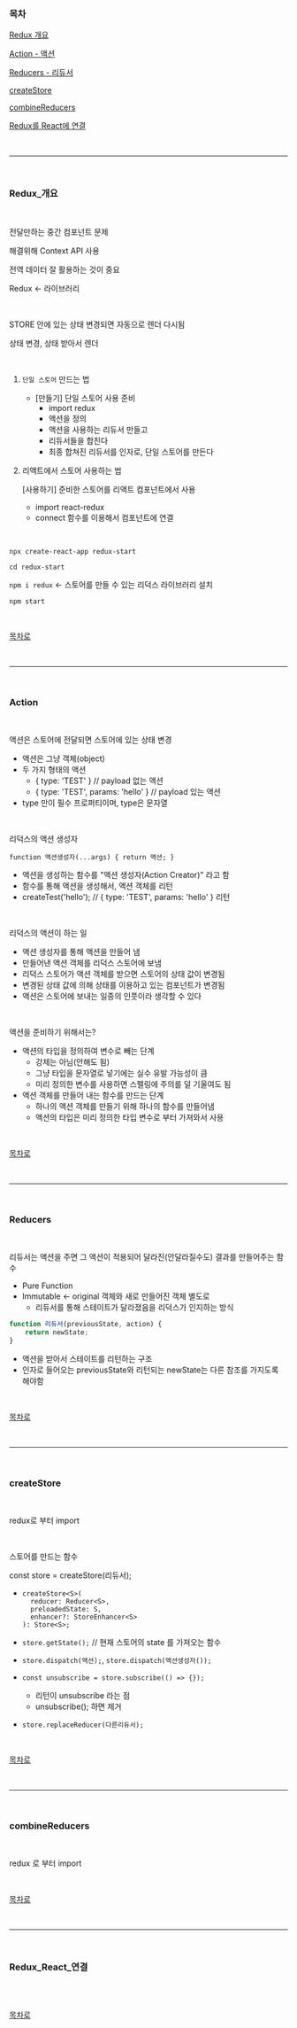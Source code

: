 ### 목차

[Redux 개요](#Redux_개요)

[Action - 액션](#Action)

[Reducers - 리듀서](#Reducers)

[createStore](#createStore)

[combineReducers](#combineReducers)

[Redux를 React에 연결](#Redux_React_연결)

<br />

---

<br />

### Redux_개요

<br />

전달만하는 중간 컴포넌트 문제

해결위해 Context API 사용

전역 데이터 잘 활용하는 것이 중요

Redux <- 라이브러리

<br />

STORE 안에 있는 상태 변경되면 자동으로 렌더 다시됨

상태 변경, 상태 받아서 렌더

<br />

1. `단일 스토어` 만드는 법

   * [만들기] 단일 스토어 사용 준비
     * import redux
     * 액션을 정의
     * 액션을 사용하는 리듀서 만들고
     * 리듀서들을 합친다
     * 최종 합쳐진 리듀서를 인자로, 단일 스토어를 만든다

2. 리액트에서 스토어 사용하는 법

   [사용하기] 준비한 스토어를 리액트 컴포넌트에서 사용

   * import react-redux
   * connect 함수를 이용해서 컴포넌트에 연결

<br />

`npx create-react-app redux-start`

`cd redux-start`

`npm i redux`  <- 스토어를 만들 수 있는 리덕스 라이브러리 설치

`npm start`

<br />

[목차로](#목차)

<br />

---

<br />

### Action

<br />

액션은 스토어에 전달되면 스토어에 있는 상태 변경

* 액션은 그냥 객체(object)
* 두 가지 형태의 액션
  * { type: 'TEST' }  // payload 없는 액션
  * { type: 'TEST', params: 'hello' }  // payload 있는 액션
* type 만이 필수 프로퍼티이며, type은 문자열

<br />

리덕스의 액션 생성자

`function 액션생성자(...args) { return 액션; }`

* 액션을 생성하는 함수를 "액션 생성자(Action Creator)" 라고 함
* 함수를 통해 액션을 생성해서, 액션 객체를 리턴
* createTest('hello');  // { type: 'TEST', params: 'hello' } 리턴

<br />

리덕스의 액션이 하는 일

* 액션 생성자를 통해 액션을 만들어 냄
* 만들어낸 액션 객체를 리덕스 스토어에 보냄
* 리덕스 스토어가 액션 객체를 받으면 스토어의 상태 값이 변경됨
* 변경된 상태 값에 의해 상태를 이용하고 있는 컴포넌트가 변경됨
* 액션은 스토어에 보내는 일종의 인풋이라 생각할 수 있다

<br />

액션을 준비하기 위해서는?

* 액션의 타입을 정의하여 변수로 빼는 단계
  * 강제는 아님(안해도 됨)
  * 그냥 타입을 문자열로 넣기에는 실수 유발 가능성이 큼
  * 미리 정의한 변수를 사용하면 스펠링에 주의를 덜 기울여도 됨
* 액션 객체를 만들어 내는 함수를 만드는 단계
  * 하나의 액션 객체를 만들기 위해 하나의 함수를 만들어냄
  * 액션의 타입은 미리 정의한 타입 변수로 부터 가져와서 사용

<br />

[목차로](#목차)

<br />

---

<br />

### Reducers

<br />

리듀서는 액션을 주면 그 액션이 적용되어 달라진(안달라질수도) 결과를 만들어주는 함수

* Pure Function
* Immutable <- original 객체와 새로 만들어진 객체 별도로
  * 리듀서를 통해 스테이트가 달라졌음을 리덕스가 인지하는 방식

```javascript
function 리듀서(previousState, action) {
    return newState;
}
```

* 액션을 받아서 스테이트를 리턴하는 구조
* 인자로 들어오는 previousState와 리턴되는 newState는 다른 참조를 가지도록 해야함

<br />

[목차로](#목차)

<br />

---

<br />

### createStore

<br />

redux로 부터 import

<br />

스토어를 만드는 함수

const store = createStore(리듀서);

* ```
  createStore<S>(
  	reducer: Reducer<S>,
  	preloadedState: S,
  	enhancer?: StoreEnhancer<S>
  ): Store<S>;
  ```

* `store.getState();`  // 현재 스토어의 state 를 가져오는 함수
* `store.dispatch(액션);`, `store.dispatch(액션생성자());`
* `const unsubscribe = store.subscribe(() => {});`
  * 리턴이 unsubscribe 라는 점
  * unsubscribe(); 하면 제거
* `store.replaceReducer(다른리듀서);`

<br />

[목차로](#목차)

<br />

---

<br />

### combineReducers

<br />

redux 로 부터 import

<br />

[목차로](#목차)

<br />

---

<br />

### Redux_React_연결

<br />



<br />

[목차로](#목차)

<br />